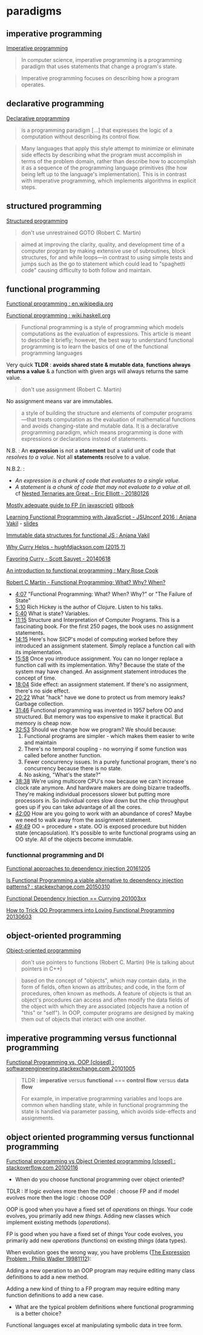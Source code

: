 # paradigms

## imperative programming

[Imperative programming](https://en.wikipedia.org/wiki/Imperative_programming)

> In computer science, imperative programming is a programming paradigm that uses statements that change a program's state.

> Imperative programming focuses on describing how a program operates.

## declarative programming

[Declarative programming](https://en.wikipedia.org/wiki/Declarative_programming)

> is a programming paradigm [...] that expresses the logic of a computation without describing its control flow.

> Many languages that apply this style attempt to minimize or eliminate side effects by describing what the program must accomplish in terms of the problem domain, rather than describe how to accomplish it as a sequence of the programming language primitives (the how being left up to the language's implementation). This is in contrast with imperative programming, which implements algorithms in explicit steps.

## structured programming

[Structured programming](https://en.wikipedia.org/wiki/Structured_programming)

> don't use unrestrained GOTO (Robert C. Martin)

> aimed at improving the clarity, quality, and development time of a computer program by making extensive use of subroutines, block structures, for and while loops—in contrast to using simple tests and jumps such as the go to statement which could lead to "spaghetti code" causing difficulty to both follow and maintain.

## functional programming

[Functional programming : en.wikipedia.org](https://en.wikipedia.org/wiki/Functional_programming)

[Functional programming : wiki.haskell.org](https://wiki.haskell.org/Functional_programming)

> Functional programming is a style of programming which models computations as the evaluation of expressions. 
> This article is meant to describe it briefly; 
> however, the best way to understand functional programming is to learn the basics of one of the functional programming languages

Very quick **TLDR** : **avoids shared state & mutable data**, **functions always returns a value** & a function with given args will always returns the same value.

> don't use assignment (Robert C. Martin)

No assignment means var are immutables.

> a style of building the structure and elements of computer programs—that treats computation as the evaluation of mathematical functions and avoids changing-state and mutable data. It is a declarative programming paradigm, which means programming is done with expressions or declarations instead of statements.

N.B. : An **expression** is not a **statement** but a valid unit of code that *resolves to a value*. Not all **statements** resolve to a value. 

N.B.2. : 
- *An expression is a chunk of code that evaluates to a single value.* 
- *A statement is a chunk of code that may not evaluate to a value at all.*
cf [Nested Ternaries are Great - Eric Elliott - 20180126](https://medium.com/javascript-scene/nested-ternaries-are-great-361bddd0f340)

[Mostly adequate guide to FP (in javascript)](https://github.com/MostlyAdequate/mostly-adequate-guide) [gitbook](https://drboolean.gitbooks.io/mostly-adequate-guide/content/)

[Learning Functional Programming with JavaScript - JSUnconf 2016 : Anjana Vakil](https://www.youtube.com/watch?v=e-5obm1G_FY) - [slides](https://slidr.io/vakila/learning-functional-programming-with-javascript#1)

[Immutable data structures for functional JS : Anjana Vakil](https://2017.jsconf.eu/speakers/anjana-vakil-immutable-data-structures-for-functional-js.html)

[Why Curry Helps - hughfdjackson.com (2015 ?)](https://hughfdjackson.com/javascript/why-curry-helps/)

[Favoring Curry - Scott Sauyet - 20140618](https://fr.umio.us/favoring-curry/)

[An introduction to functional programming : Mary Rose Cook](https://codewords.recurse.com/issues/one/an-introduction-to-functional-programming)

[Robert C Martin - Functional Programming; What? Why? When?](https://www.youtube.com/watch?v=7Zlp9rKHGD4)

- [4:07](https://www.youtube.com/watch?v=7Zlp9rKHGD4&t=247s) "Functional Programming: What? When? Why?" or "The Failure of State" 
- [5:10](https://www.youtube.com/watch?v=7Zlp9rKHGD4&t=310s) Rich Hickey is the author of Clojure. Listen to his talks. 
- [5:40](https://www.youtube.com/watch?v=7Zlp9rKHGD4&t=340s) What is state? Variables. 
- [11:15](https://www.youtube.com/watch?v=7Zlp9rKHGD4&t=675s) Structure and Interpretation of Computer Programs. This is a fascinating book. For the first 250 pages, the book uses no assignment statements. 
- [14:15](https://www.youtube.com/watch?v=7Zlp9rKHGD4&t=855s) Here's how SICP's model of computing worked before they introduced an assignment statement. Simply replace a function call with its implementation. 
- [15:58](https://www.youtube.com/watch?v=7Zlp9rKHGD4&t=958s) Once you introduce assignment. You can no longer replace a function call with its implementation. Why? Because the state of the system may have changed. An assignment statement introduces the concept of time. 
- [18:04](https://www.youtube.com/watch?v=7Zlp9rKHGD4&t=1084s) Side effect: an assignment statement. If there's no assignment, there's no side effect. 
- [20:22](https://www.youtube.com/watch?v=7Zlp9rKHGD4&t=1222s) What "hack" have we done to protect us from memory leaks? Garbage collection. 
- [31:46](https://www.youtube.com/watch?v=7Zlp9rKHGD4&t=1906s) Functional programming was invented in 1957 before OO and structured. But memory was too expensive to make it practical. But memory is cheap now. 
- [32:53](https://www.youtube.com/watch?v=7Zlp9rKHGD4&t=1973s) Should we change how we program? We should because: 
  1) Functional programs are simpler - which makes them easier to write and maintain 
  2) There's no temporal coupling - no worrying if some function was called before another function. 
  3) Fewer concurrency issues. In a purely functional program, there's no concurrency because there is no state. 
  4) No asking, "What's the state?" 
- [38:38](https://www.youtube.com/watch?v=7Zlp9rKHGD4&t=2318s) We're using multicore CPU's now because we can't increase clock rate anymore. And hardware makers are doing bizarre tradeoffs. They're making individual processors slower but putting more processors in. So individual cores slow down but the chip throughput goes up if you can take advantage of all the cores. 
- [42:00](https://www.youtube.com/watch?v=7Zlp9rKHGD4&t=2520s) How are you going to work with an abundance of cores? Maybe we need to walk away from the assignment statement. 
- [49:49](https://www.youtube.com/watch?v=7Zlp9rKHGD4&t=2989s) OO = procedure + state. OO is exposed procedure but hidden state (encapsulation). It's possible to write functional programs using an OO style. All of the objects become immutable.

### functionnal programming and DI

[Functional approaches to dependency injection 20161205](https://fsharpforfunandprofit.com/posts/dependency-injection-1/)

[Is Functional Programming a viable alternative to dependency injection patterns? : stackexchange.com 20150310](https://softwareengineering.stackexchange.com/questions/275891/is-functional-programming-a-viable-alternative-to-dependency-injection-patterns)

[Functional Dependency Injection == Currying 201003xx](http://mikehadlow.blogspot.fr/2010/03/functional-dependency-injection.html)

[How to Trick OO Programmers into Loving Functional Programming 20130603](https://medium.com/easy-pieces-for-programmers/how-to-trick-oo-programmers-into-loving-functional-programming-7019e1bf9bba)

## object-oriented programming

[Object-oriented programming](https://en.wikipedia.org/wiki/Object-oriented_programming)

> don't use pointers to functions (Robert C. Martin) (He is talking about pointers in C++)

> based on the concept of "objects", which may contain data, in the form of fields, often known as attributes; and code, in the form of procedures, often known as methods. A feature of objects is that an object's procedures can access and often modify the data fields of the object with which they are associated (objects have a notion of "this" or "self"). In OOP, computer programs are designed by making them out of objects that interact with one another.

## imperative programming versus functionnal programming

[Functional Programming vs. OOP [closed] : softwareengineering.stackexchange.com 20101005](https://softwareengineering.stackexchange.com/a/9769)

> TLDR : **imperative** versus **functional** === **control flow** versus **data flow**
> 
> For example, in imperative programming variables and loops are common when handling state, while in functional 
> programming the state is handled via parameter passing, which avoids side-effects and assignments.

## object oriented programming versus functionnal programming

[Functional programming vs Object Oriented programming [closed] : stackoverflow.com 20100116](https://stackoverflow.com/a/2079678)

- When do you choose functional programming over object oriented?

TDLR : If logic evolves more then the model : choose FP and if model evolves more then the logic : choose OOP

OOP is good when you have a fixed set of *operations* on *things*.
Your code evolves, you primarily add new *things*. Adding new classes which implement existing methods (*operations*).

FP is good when you have a fixed set of *things*
Your code evolves, you primarily add new *operations* (functions) on existing *things* (data types). 

When evolution goes the wrong way, you have problems ([The Expression Problem : Philip Wadler 19981112](http://www.daimi.au.dk/~madst/tool/papers/expression.txt)):

Adding a new operation to an OOP program may require editing many class definitions to add a new method.

Adding a new kind of thing to a FP program may require editing many function definitions to add a new case.

- What are the typical problem definitions where functional programming is a better choice?

Functional languages excel at manipulating symbolic data in tree form.
